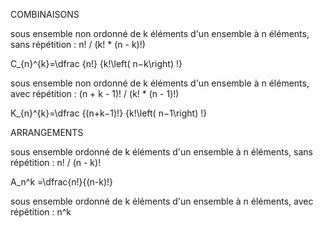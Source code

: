 COMBINAISONS

sous ensemble non ordonné de k éléments d'un ensemble à n éléments, sans répétition :
n! / (k! * (n - k)!)

C_{n}^{k}=\dfrac {n!} {k!\left( n−k\right) !}

sous ensemble non ordonné de k éléments d'un ensemble à n éléments, avec répétition :
(n + k - 1)! / (k! * (n - 1)!)

K_{n}^{k}=\dfrac {(n+k−1)!} {k!\left( n−1\right) !}

ARRANGEMENTS

sous ensemble ordonné de k éléments d'un ensemble à n éléments, sans répétition :
n! / (n - k)!

A_n^k =\dfrac{n!}{(n-k)!}

sous ensemble ordonné de k éléments d'un ensemble à n éléments, avec répétition :
n^k